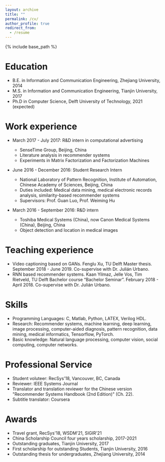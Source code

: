 ```yaml
---
layout: archive
title: ""
permalink: /cv/
author_profile: true
redirect_from:
  - /resume
---
```


{% include base_path %}

Education
======
* B.E. in Information and Communication Engineering, Zhejiang University, 2014
* M.S. in Information and Communication Engineering, Tianjin University, 2017
* Ph.D in Computer Science, Delft University of Technology, 2021 (expected)

Work experience
======
* March 2017 - July 2017: R&D intern in computational advertising
  * SenseTime Group, Beijing, China
  * Literature analysis in recommender systems
  * Experiments in Matrix Factorization and Factorization Machines

* June 2016 - December 2016: Student Research Intern
  * National Laboratory of Pattern Recognition, Institute of Automation, Chinese Academy of Sciences, Beijing, China
  * Duties included: Medical data mining, medical electronic records analysis, similarity-based recommender systems
  * Supervisors: Prof. Guan Luo, Prof. Weiming Hu
  
* March 2016 - September 2016: R&D intern
  * Toshiba Medical Systems (China), now Canon Medical Systems (China), Beijing, China
  * Object detection and location in medical images
  

Teaching experience
======
* Video captioning based on GANs. Fenglu Xu, TU Delft Master thesis. September 2018 - June 2019. Co-supervise with Dr. Julián Urbano.
* RNN based recommender systems. Kaan Yilmaz, Jelle Vos, Tim Rietveld, TU Delft Bachelor course “Bachelor Seminar”. February 2018 - April 2018. Co-supervise with Dr. Julián Urbano.


Skills
======
* Programming Languages: C, Matlab, Python, LATEX, Verilog HDL.
* Research: Recommender systems, machine learning, deep learning, image processing, computer-aided diagnosis, pattern recognition, data mining, medical informatics, Tensorflow, PyTorch.
* Basic knowledge: Natural language processing, computer vision, social computing, computer networks.


Professional Service
======
* Student voluteer: RecSys'18, Vancouver, BC, Canada
* Reviewer: IEEE Systems Journal
* Translator and translation reviewer for the Chinese version "Recommender Systems Handbook (2nd Edition)" (Ch. 22).
* Subtitle translator: Coursera


Awards
======
* Travel grant, RecSys'18, WSDM'21, SIGIR'21
* China Scholarship Council four years scholarship, 2017-2021
* Outstanding graduates, Tianjin University, 2017
* First scholarship for outstanding Students, Tianjin University, 2016
* Outstanding thesis for undergraduates, Zhejiang University, 2014



